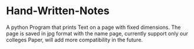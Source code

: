 # Hand-Written-Notes
A python Program that prints Text on a page with fixed dimensions.
The page is saved in jpg format with the name page, currently support only our colleges Paper, will add more compatibility in the future.
